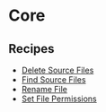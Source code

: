 # Core
## Recipes
* [Delete Source Files](deletesourcefiles.md)
* [Find Source Files](findsourcefiles.md)
* [Rename File](renamefile.md)
* [Set File Permissions](setfilepermissions.md)

